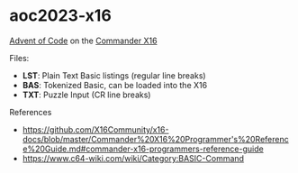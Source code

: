 # aoc2023-x16
[Advent of Code](https://adventofcode.com/2023) on the [Commander X16](https://www.commanderx16.com/)

Files:
* **LST**: Plain Text Basic listings (regular line breaks)
* **BAS**: Tokenized Basic, can be loaded into the X16
* **TXT**: Puzzle Input (CR line breaks)

References
* https://github.com/X16Community/x16-docs/blob/master/Commander%20X16%20Programmer's%20Reference%20Guide.md#commander-x16-programmers-reference-guide
* https://www.c64-wiki.com/wiki/Category:BASIC-Command
